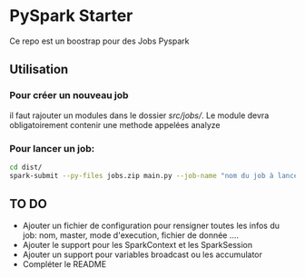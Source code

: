# PySpark Starter

Ce repo est un boostrap pour des Jobs Pyspark

## Utilisation

### Pour créer un nouveau job

il faut rajouter un modules dans le dossier *src/jobs/*. Le module devra obligatoirement contenir une methode appelées analyze

### Pour lancer un job:

```bash
cd dist/
spark-submit --py-files jobs.zip main.py --job-name "nom du job à lancer" --job-args "arguments pour le job"
```

## TO DO
* Ajouter un fichier de configuration pour rensigner toutes les infos du job: nom, master, mode d'execution, fichier de donnée ....
* Ajouter le support pour les SparkContext et les SparkSession 
* Ajouter un support pour variables broadcast ou les accumulator 
* Compléter le README